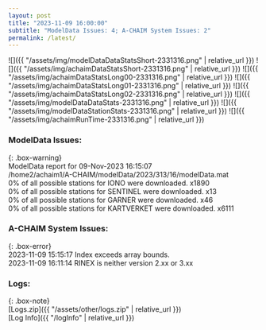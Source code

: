 ```yaml
---
layout: post
title: "2023-11-09 16:00:00"
subtitle: "ModelData Issues: 4; A-CHAIM System Issues: 2"
permalink: /latest/
---
```


![]({{ "/assets/img/modelDataDataStatsShort-2331316.png" | relative_url }})
![]({{ "/assets/img/achaimDataStatsShort-2331316.png" | relative_url }})
![]({{ "/assets/img/achaimDataStatsLong00-2331316.png" | relative_url }})
![]({{ "/assets/img/achaimDataStatsLong01-2331316.png" | relative_url }})
![]({{ "/assets/img/achaimDataStatsLong02-2331316.png" | relative_url }})
![]({{ "/assets/img/modelDataDataStats-2331316.png" | relative_url }})
![]({{ "/assets/img/modelDataStationStats-2331316.png" | relative_url }})
![]({{ "/assets/img/achaimRunTime-2331316.png" | relative_url }})


### ModelData Issues:  
  
{: .box-warning}  
 ModelData report for 09-Nov-2023 16:15:07   
 /home2/achaim1/A-CHAIM/modelData/2023/313/16/modelData.mat   
 0% of all possible stations for IONO were downloaded. x1890   
 0% of all possible stations for SENTINEL were downloaded. x13   
 0% of all possible stations for GARNER were downloaded. x46   
 0% of all possible stations for KARTVERKET were downloaded. x6111   
  
### A-CHAIM System Issues:  
  
{: .box-error}  
2023-11-09 15:15:17 Index exceeds array bounds.  
2023-11-09 16:11:14 RINEX is neither version 2.xx or 3.xx  

### Logs:  
  
{: .box-note}  
[Logs.zip]({{ "/assets/other/logs.zip" | relative_url }})  
[Log Info]({{ "/logInfo" | relative_url }})  
